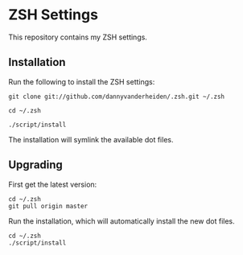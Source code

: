 # ZSH Settings

This repository contains my ZSH settings.


## Installation

Run the following to install the ZSH settings:

    git clone git://github.com/dannyvanderheiden/.zsh.git ~/.zsh

    cd ~/.zsh

    ./script/install

The installation will symlink the available dot files.


## Upgrading

First get the latest version:

    cd ~/.zsh
    git pull origin master


Run the installation, which will automatically install the new dot files.

    cd ~/.zsh
    ./script/install
